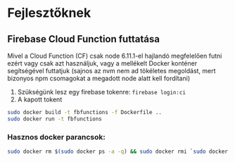 # Fejlesztőknek

## Firebase Cloud Function futtatása

Mivel a Cloud Function (CF) csak node 6.11.1-el hajlandó megfelelően futni ezért vagy csak azt használjuk, vagy a mellékelt Docker konténer segítségével futtatjuk (sajnos az nvm nem ad tökéletes megoldást, mert bizonyos npm csomagokat a megadott node alatt kell fordítani)

1. Szükségünk lesz egy firebase tokenre: `firebase login:ci`
2. A kapott tokent

```bash
sudo docker build -t fbfunctions -f Dockerfile ..
sudo docker run -t fbfunctions
```

### Hasznos docker parancsok:

```bash
sudo docker rm $(sudo docker ps -a -q) && sudo docker rmi `sudo docker images -q`
```